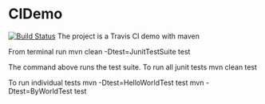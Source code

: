# CIDemo
[![Build Status](https://travis-ci.org/ramAdam/CIDemo.svg?branch=master)](https://travis-ci.org/ramAdam/CIDemo)
The project is a Travis CI demo with maven

From terminal run 
  mvn clean -Dtest=JunitTestSuite test

The command above runs the test suite. To run all junit tests
  mvn clean test


To run individual tests
  mvn -Dtest=HelloWorldTest test
  mvn -Dtest=ByWorldTest test
  
